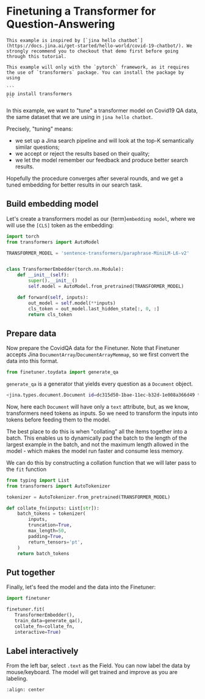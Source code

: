 # Finetuning a Transformer for Question-Answering

```{tip}
This example is inspired by [`jina hello chatbot`](https://docs.jina.ai/get-started/hello-world/covid-19-chatbot/). We strongly recommend you to checkout that demo first before going through this tutorial.
```

````{info}
This example will only with the `pytorch` framework, as it requires the use of `transformers` package. You can install the package by using

```
pip install transformers
```
````

In this example, we want to "tune" a transformer model on Covid19 QA data, the same dataset that we are using in `jina hello chatbot`.

Precisely, "tuning" means: 
- we set up a Jina search pipeline and will look at the top-K semantically similar questions;
- we accept or reject the results based on their quality;
- we let the model remember our feedback and produce better search results.

Hopefully the procedure converges after several rounds, and we get a tuned embedding for better results in our search task.

## Build embedding model

Let's create a transformers model as our {term}`embedding model`, where we will use the `[CLS]` token as the embedding:


```python
import torch
from transformers import AutoModel

TRANSFORMER_MODEL = 'sentence-transformers/paraphrase-MiniLM-L6-v2'


class TransformerEmbedder(torch.nn.Module):
    def __init__(self):
        super().__init__()
        self.model = AutoModel.from_pretrained(TRANSFORMER_MODEL)

    def forward(self, inputs):
        out_model = self.model(**inputs)
        cls_token = out_model.last_hidden_state[:, 0, :]
        return cls_token
```
## Prepare data

Now prepare the CovidQA data for the Finetuner. Note that Finetuner accepts Jina `DocumentArray`/`DocumentArrayMemmap`, so we first convert the data into this format.

```python
from finetuner.toydata import generate_qa
```

`generate_qa` is a generator that yields every question as a `Document` object.

```bash
<jina.types.document.Document id=dc315d50-1bae-11ec-b32d-1e008a366d49 tags={'wrong_answer': "If you have been in...', 'answer': 'Your doctor ...'} at 5794172560>
```

Now, here each `Document` will have only a `text` attribute, but, as we know, transformers need tokens as inputs. So we need to transform the inputs into tokens before feeding them to the model.

The best place to do this is when "collating" all the items together into a batch. This enables us to dynamically pad the batch to the length of the largest example in the batch, and not the maximum length allowed in the model - which makes the model run faster and consume less memory.

We can do this by constructing a collation function that we will later pass to the `fit` function

```python
from typing import List
from transformers import AutoTokenizer

tokenizer = AutoTokenizer.from_pretrained(TRANSFORMER_MODEL)

def collate_fn(inputs: List[str]):
    batch_tokens = tokenizer(
        inputs,
        truncation=True,
        max_length=50,
        padding=True,
        return_tensors='pt',
    )
    return batch_tokens
```

## Put together

Finally, let's feed the model and the data into the Finetuner:

```python
import finetuner

finetuner.fit(
   TransformerEmbedder(),
   train_data=generate_qa(),
   collate_fn=collate_fn,
   interactive=True)
```

## Label interactively

From the left bar, select `.text` as the Field. You can now label the data by mouse/keyboard. The model will get trained and improve as you are labeling.

```{figure} covid-labeler.gif
:align: center
```

